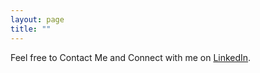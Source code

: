 ```yaml
---
layout: page
title: ""
---
```

Feel free to Contact Me and Connect with me on [LinkedIn](https://www.linkedin.com/in/wilfridawere/).

